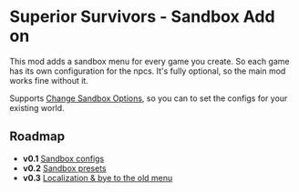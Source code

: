 # Superior Survivors - Sandbox Add on
This mod adds a sandbox menu for every game you create. So each game has its own configuration for the npcs. It's fully optional, so the main mod works fine without it.

Supports [Change Sandbox Options](https://steamcommunity.com/sharedfiles/filedetails/?id=2670674997), so you can to set the configs for your existing world.

## Roadmap
* **v0.1** [Sandbox configs](https://github.com/Chingling152/SuperiorSurvivors_RevisitedSandboxAddon/milestone/1)
* **v0.2** [Sandbox presets](https://github.com/Chingling152/SuperiorSurvivors_RevisitedSandboxAddon/milestone/3)
* **v0.3** [Localization & bye to the old menu](https://github.com/Chingling152/SuperiorSurvivors_RevisitedSandboxAddon/milestone/2)
